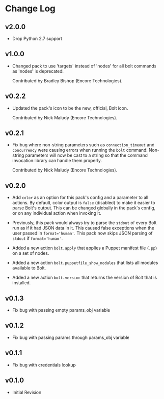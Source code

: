 # Change Log

## v2.0.0

* Drop Python 2.7 support

## v1.0.0

* Changed pack to use 'targets' instead of 'nodes' for all bolt commands as 'nodes' is deprecated.

  Contributed by Bradley Bishop (Encore Technologies).

## v0.2.2

* Updated the pack's icon to be the new, official, Bolt icon.

  Contributed by Nick Maludy (Encore Technologies).

## v0.2.1

* Fix bug where non-string parameters such as `connection_timeout` and `concurrency` were
  causing errors when running the `bolt` command. Non-string parameters will now be
  cast to a string so that the command invocation library can handle them properly.

  Contributed by Nick Maludy (Encore Technologies).

## v0.2.0

* Add `color` as an option for this pack's config and a parameter to all actions.
  By default, color output is `false` (disabled) to make it easier to parse Bolt's output.
  This can be changed globally in the pack's config, or on any individual action when
  invoking it.

* Previously, this pack would always try to parse the `stdout` of every Bolt run as if it
  had JSON data in it. This caused false exceptions when the user passed in `format='human'`.
  This pack now skips JSON parsing of `stdout` if `format='human'`.

* Added a new action `bolt.apply` that applies a Puppet manifest file (`.pp`) on a set of nodes.

* Added a new action `bolt.puppetfile_show_modules` that lists all modules available to Bolt.

* Added a new action `bolt.version` that returns the version of Bolt that is installed.

## v0.1.3

* Fix bug with passing empty params_obj variable

## v0.1.2

* Fix bug with passing params through params_obj variable

## v0.1.1

* Fix bug with credentials lookup

## v0.1.0

* Initial Revision
